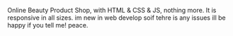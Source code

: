 Online Beauty Product Shop, with HTML & CSS & JS, nothing more. It is responsive in all sizes. im new in web develop soif tehre is any issues ill be happy if you tell me! peace.
